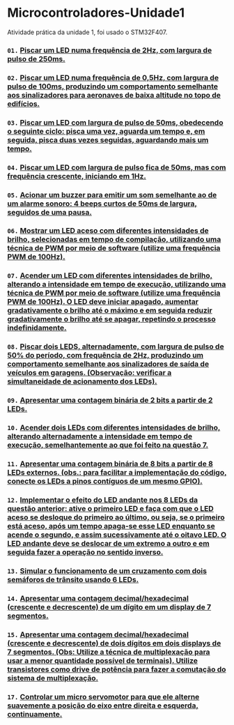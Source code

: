 # Microcontroladores-Unidade1
 Atividade prática da unidade 1, foi usado o STM32F407.

### `01.` [Piscar um LED numa frequência de 2Hz, com largura de pulso de 250ms.](questoesPraticas/questao01.md)

### `02.` [Piscar um LED numa frequência de 0,5Hz, com largura de pulso de 100ms, produzindo um comportamento semelhante aos sinalizadores para aeronaves de baixa altitude no topo de edifícios.](questoesPraticas/questao02.md)

### `03.` [Piscar um LED com largura de pulso de 50ms, obedecendo o seguinte ciclo: pisca uma vez, aguarda um tempo e, em seguida, pisca duas vezes seguidas, aguardando mais um tempo.](questoesPraticas/questao03.md)

### `04.` [Piscar um LED com largura de pulso fica de 50ms, mas com frequência crescente, iniciando em 1Hz.](questoesPraticas/questao04.md)

### `05.` [Acionar um buzzer para emitir um som semelhante ao de um alarme sonoro: 4 beeps curtos de 50ms de largura, seguidos de uma pausa.](questoesPraticas/questao05.md)

### `06.` [Mostrar um LED aceso com diferentes intensidades de brilho, selecionadas em tempo de compilação, utilizando uma técnica de PWM por meio de software (utilize uma frequência PWM de 100Hz).](questoesPraticas/questao06.md)

### `07.` [Acender um LED com diferentes intensidades de brilho, alterando a intensidade em tempo de execução, utilizando uma técnica de PWM por meio de software (utilize uma frequência PWM de 100Hz). O LED deve iniciar apagado, aumentar gradativamente o brilho até o máximo e em seguida reduzir gradativamente o brilho até se apagar, repetindo o processo indefinidamente.](questoesPraticas/questao07.md)

### `08.` [Piscar dois LEDS, alternadamente, com largura de pulso de 50% do período, com frequência de 2Hz, produzindo um comportamento semelhante aos sinalizadores de saída de veículos em garagens. (Observação: verificar a simultaneidade de acionamento dos LEDs).](questoesPraticas/questao08.md)

### `09.` [Apresentar uma contagem binária de 2 bits a partir de 2 LEDs.](questoesPraticas/questao09.md)

### `10.` [Acender dois LEDs com diferentes intensidades de brilho, alterando alternadamente a intensidade em tempo de execução, semelhantemente ao que foi feito na questão 7.](questoesPraticas/questao10.md)

### `11.` [Apresentar uma contagem binária de 8 bits a partir de 8 LEDs externos. (obs.: para facilitar a implementação do código, conecte os LEDs a pinos contíguos de um mesmo GPIO).](questoesPraticas/questao11.md)

### `12.` [Implementar o efeito do LED andante nos 8 LEDs da questão anterior: ative o primeiro LED e faça com que o LED aceso se desloque do primeiro ao último, ou seja, se o primeiro está aceso, após um tempo apaga-se esse LED enquanto se acende o segundo, e assim sucessivamente até o oitavo LED. O LED andante deve se deslocar de um extremo a outro e em seguida fazer a operação no sentido inverso.](questoesPraticas/questao12.md)

### `13.` [Simular o funcionamento de um cruzamento com dois semáforos de trânsito usando 6 LEDs.](questoesPraticas/questao13.md)

### `14.` [Apresentar uma contagem decimal/hexadecimal (crescente e decrescente) de um dígito em um display de 7 segmentos.](questoesPraticas/questao14.md)

### `15.` [Apresentar uma contagem decimal/hexadecimal (crescente e decrescente) de dois dígitos em dois displays de 7 segmentos. (Obs: Utilize a técnica de multiplexação para usar a menor quantidade possível de terminais). Utilize transistores como drive de potência para fazer a comutação do sistema de multiplexação.](questoesPraticas/questao15.md)

### `17.` [Controlar um micro servomotor para que ele alterne suavemente a posição do eixo entre direita e esquerda, continuamente.](questoesPraticas/questao17.md)
